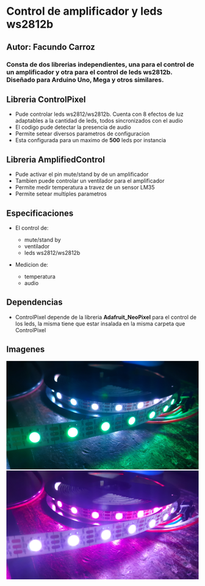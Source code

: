 # Control de amplificador y leds ws2812b
## Autor: Facundo Carroz

### Consta de dos librerias independientes, una para el control de un amplificador y otra para el control de leds ws2812b. Diseñado para Arduino Uno, Mega y otros similares.

## Libreria ControlPixel
- Pude controlar leds ws2812/ws2812b. Cuenta con 8 efectos de luz adaptables a la cantidad de leds, todos sincronizados con el audio
- El codigo pude detectar la presencia de audio
- Permite setear diversos parametros de configuracion
- Esta configurada para un maximo de **500** leds por instancia

## Libreria AmplifiedControl 
- Pude activar el pin mute/stand by de un amplificador
- Tambien puede controlar un ventilador para el amplificador
- Permite medir temperatura a travez de un sensor LM35
- Permite setear multiples parametros

## Especificaciones
- El control de:
   - mute/stand by
   - ventilador 
   - leds ws2812/ws2812b

- Medicion de:
   - temperatura
   - audio

## Dependencias
- ControlPixel depende de la libreria **Adafruit_NeoPixel** para el control de los leds, la misma tiene que estar insalada en la misma carpeta que ControlPixel

## Imagenes
![Imagen de tira led ws2812b](https://github.com/Facundo-prog/Control_Amplificador_con_Luces/blob/master/images/20200726_171343.jpg)
![Imagen de tira led ws2812b](https://github.com/Facundo-prog/Control_Amplificador_con_Luces/blob/master/images/20200726_171351.jpg)

